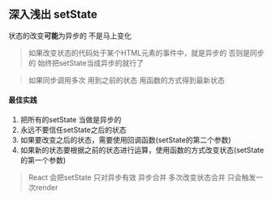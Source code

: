 ## 深入浅出 setState
状态的改变**可能**为异步的 不是马上变化 
> 如果改变状态的代码处于某个HTML元素的事件中，就是异步的 否则是同步的 始终把setState当成异步的就行了

> 如果同步调用多次 用到之前的状态 用函数的方式得到最新状态

#### 最佳实践

1. 把所有的setState 当做是异步的
2. 永远不要信任setState之后的状态
3. 如果要改变之后的状态，需要使用回调函数(setState的第二个参数)
4. 如果新的状态要根据之前的状态进行运算，使用函数的方式改变状态(setState的第一个参数)

> React 会把setState 只对异步有效 异步合并 多次改变状态合并 只会触发一次render